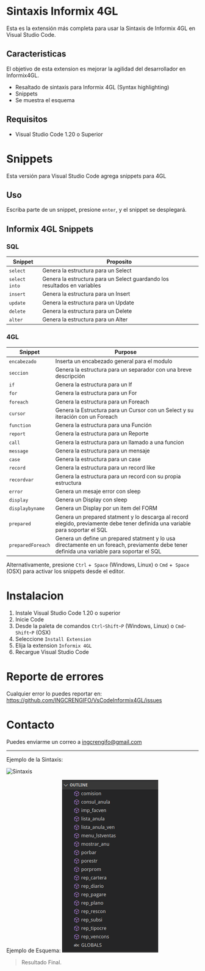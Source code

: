 # Sintaxis Informix 4GL

Esta es la extensión más completa para usar la Sintaxis de Informix 4GL en Visual Studio Code.

## Caracteristicas

El objetivo de esta extension es mejorar la agilidad del desarrollador en Informix4GL.

* Resaltado de sintaxis para Informix 4GL (Syntax highlighting)
* Snippets
* Se muestra el esquema

## Requisitos

* Visual Studio Code 1.20 o Superior


# Snippets

Esta versión para Visual Studio Code agrega snippets para 4GL

## Uso

Escriba parte de un snippet, presione `enter`, y el snippet se desplegará.

## Informix 4GL Snippets

### SQL

| Snippet                      | Proposito                    |
|------------------------------|----------------------------|
| `select`                     | Genera la estructura para un Select |
| `select into`                | Genera la estructura para un Select guardando los resultados en variables |
| `insert`                     | Genera la estructura para un Insert |
| `update`                     | Genera la estructura para un Update |
| `delete`                     | Genera la estructura para un Delete |
| `alter`                      | Genera la estructura para un Alter |

### 4GL

| Snippet                      | Purpose                    |
|------------------------------|----------------------------|
| `encabezado`                 | Inserta un encabezado general para el modulo |
| `seccion`                    | Genera la estructura para un separador con una breve descripción |
| `if`                         | Genera la estructura para un If |
| `for`                        | Genera la estructura para un For |
| `foreach`                    | Genera la estructura para un Foreach |
| `cursor`                     | Genera la Estructura para un Cursor con un Select y su iteración con un Foreach |
| `function`                   | Genera la estructura para una Función |
| `report`                     | Genera la estructura para un Reporte |
| `call`                       | Genera la estructura para un llamado a una funcion |
| `message`                    | Genera la estructura para un mensaje |
| `case`                       | Genera la estructura para un case |
| `record`                     | Genera la estructura para un record like |
| `recordvar`                  | Genera la estructura para un record con su propia estructura |
| `error`                      | Genera un mesaje error con sleep |
| `display`                    | Genera un Display con sleep |
| `displaybyname`              | Genera un Display por un item del FORM |
| `prepared`                   | Genera un prepared statment y lo descarga al record elegido, previamente debe tener definida una variable para soportar el SQL |
| `preparedForeach`            | Genera un define un prepared statment y lo usa directamente en un foreach, previamente debe tener definida una variable para soportar el SQL |


Alternativamente, presione `Ctrl` +` Space` (Windows, Linux) o `Cmd` +` Space` (OSX) para activar los snippets desde el editor.

# Instalacion

1. Instale Visual Studio Code 1.20 o superior
1. Inicie Code
1. Desde la paleta de comandos `Ctrl`-`Shift`-`P` (Windows, Linux) o `Cmd`-`Shift`-`P` (OSX)
1. Seleccione `Install Extension`
1. Elija la extension `Informix 4GL`
1. Recargue Visual Studio Code

# Reporte de errores

Cualquier error lo puedes reportar en: https://github.com/INGCRENGIFO/VsCodeInformix4GL/issues

# Contacto

Puedes enviarme un correo a ingcrengifo@gmail.com

-----------------------------------------------------------------------------------------------------------

Ejemplo de la Sintaxis:

![Sintaxis](https://github.com/INGCRENGIFO/VsCodeInformix4GL/blob/master/images/4gl.png?raw=true)

Ejemplo de Esquema:
![Sintaxis](https://github.com/INGCRENGIFO/VsCodeInformix4GL/blob/master/images/esquema.png?raw=true)

> Resultado Final.